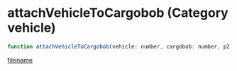 # attachVehicleToCargobob (Category vehicle)

```js
function attachVehicleToCargobob(vehicle: number, cargobob: number, p2: int, x: number, y: number, z: number): void
```

[filename](attachVehicleToCargobob_m.md ':include')